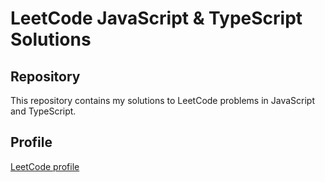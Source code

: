 # LeetCode JavaScript & TypeScript Solutions

## Repository
This repository contains my solutions to LeetCode problems in JavaScript and TypeScript.
## Profile
[LeetCode profile](https://leetcode.com/DenizIsikli/)

